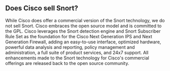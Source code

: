 ## Does Cisco sell Snort? ##

While Cisco does offer a commercial version of the Snort technology, we do not sell Snort. Cisco embraces the open source model and is committed to the GPL. Cisco leverages the Snort detection engine and Snort Subscriber Rule Set as the foundation for the Cisco Next Generation IPS and Next Generation Firewall, adding an easy-to-use interface, optimized hardware, powerful data analysis and reporting, policy management and administration, a full suite of product services, and 24x7 support. All enhancements made to the Snort technology for Cisco's commercial offerings are released back to the open source community.
